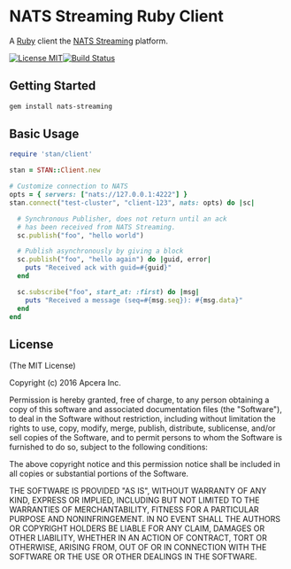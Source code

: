 # NATS Streaming Ruby Client

A [Ruby](http://ruby-lang.org) client the [NATS Streaming](http://nats.io/documentation/streaming/nats-streaming-intro/) platform.

[![License MIT](https://img.shields.io/npm/l/express.svg)](http://opensource.org/licenses/MIT)[![Build Status](https://travis-ci.org/wallyqs/nats-streaming.svg)](http://travis-ci.org/wallyqs/nats-streaming)

## Getting Started

```bash
gem install nats-streaming
```

## Basic Usage

```ruby
require 'stan/client'

stan = STAN::Client.new

# Customize connection to NATS
opts = { servers: ["nats://127.0.0.1:4222"] }
stan.connect("test-cluster", "client-123", nats: opts) do |sc|

  # Synchronous Publisher, does not return until an ack
  # has been received from NATS Streaming.
  sc.publish("foo", "hello world")

  # Publish asynchronously by giving a block
  sc.publish("foo", "hello again") do |guid, error|
    puts "Received ack with guid=#{guid}"
  end

  sc.subscribe("foo", start_at: :first) do |msg|
    puts "Received a message (seq=#{msg.seq}): #{msg.data}"
  end
end
```

## License

(The MIT License)

Copyright (c) 2016 Apcera Inc.

Permission is hereby granted, free of charge, to any person obtaining a copy
of this software and associated documentation files (the "Software"), to
deal in the Software without restriction, including without limitation the
rights to use, copy, modify, merge, publish, distribute, sublicense, and/or
sell copies of the Software, and to permit persons to whom the Software is
furnished to do so, subject to the following conditions:

The above copyright notice and this permission notice shall be included in
all copies or substantial portions of the Software.

THE SOFTWARE IS PROVIDED "AS IS", WITHOUT WARRANTY OF ANY KIND, EXPRESS OR
IMPLIED, INCLUDING BUT NOT LIMITED TO THE WARRANTIES OF MERCHANTABILITY,
FITNESS FOR A PARTICULAR PURPOSE AND NONINFRINGEMENT. IN NO EVENT SHALL THE
AUTHORS OR COPYRIGHT HOLDERS BE LIABLE FOR ANY CLAIM, DAMAGES OR OTHER
LIABILITY, WHETHER IN AN ACTION OF CONTRACT, TORT OR OTHERWISE, ARISING
FROM, OUT OF OR IN CONNECTION WITH THE SOFTWARE OR THE USE OR OTHER DEALINGS
IN THE SOFTWARE.
